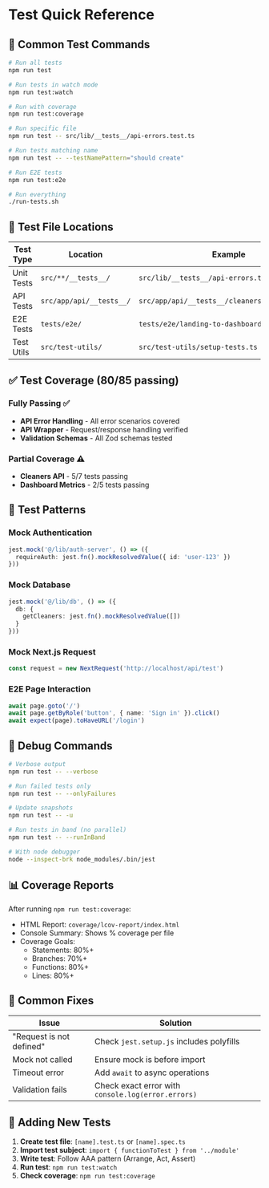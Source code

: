 # Test Quick Reference

## 🚀 Common Test Commands

```bash
# Run all tests
npm run test

# Run tests in watch mode
npm run test:watch

# Run with coverage
npm run test:coverage

# Run specific file
npm run test -- src/lib/__tests__/api-errors.test.ts

# Run tests matching name
npm run test -- --testNamePattern="should create"

# Run E2E tests
npm run test:e2e

# Run everything
./run-tests.sh
```

## 📁 Test File Locations

| Test Type | Location | Example |
|-----------|----------|---------|
| Unit Tests | `src/**/__tests__/` | `src/lib/__tests__/api-errors.test.ts` |
| API Tests | `src/app/api/__tests__/` | `src/app/api/__tests__/cleaners.route.test.ts` |
| E2E Tests | `tests/e2e/` | `tests/e2e/landing-to-dashboard.spec.ts` |
| Test Utils | `src/test-utils/` | `src/test-utils/setup-tests.ts` |

## ✅ Test Coverage (80/85 passing)

### Fully Passing ✅
- **API Error Handling** - All error scenarios covered
- **API Wrapper** - Request/response handling verified
- **Validation Schemas** - All Zod schemas tested

### Partial Coverage ⚠️
- **Cleaners API** - 5/7 tests passing
- **Dashboard Metrics** - 2/5 tests passing

## 🧪 Test Patterns

### Mock Authentication
```typescript
jest.mock('@/lib/auth-server', () => ({
  requireAuth: jest.fn().mockResolvedValue({ id: 'user-123' })
}))
```

### Mock Database
```typescript
jest.mock('@/lib/db', () => ({
  db: {
    getCleaners: jest.fn().mockResolvedValue([])
  }
}))
```

### Mock Next.js Request
```typescript
const request = new NextRequest('http://localhost/api/test')
```

### E2E Page Interaction
```typescript
await page.goto('/')
await page.getByRole('button', { name: 'Sign in' }).click()
await expect(page).toHaveURL('/login')
```

## 🐛 Debug Commands

```bash
# Verbose output
npm run test -- --verbose

# Run failed tests only
npm run test -- --onlyFailures

# Update snapshots
npm run test -- -u

# Run tests in band (no parallel)
npm run test -- --runInBand

# With node debugger
node --inspect-brk node_modules/.bin/jest
```

## 📊 Coverage Reports

After running `npm run test:coverage`:
- HTML Report: `coverage/lcov-report/index.html`
- Console Summary: Shows % coverage per file
- Coverage Goals: 
  - Statements: 80%+
  - Branches: 70%+
  - Functions: 80%+
  - Lines: 80%+

## 🔧 Common Fixes

| Issue | Solution |
|-------|----------|
| "Request is not defined" | Check `jest.setup.js` includes polyfills |
| Mock not called | Ensure mock is before import |
| Timeout error | Add `await` to async operations |
| Validation fails | Check exact error with `console.log(error.errors)` |

## 📝 Adding New Tests

1. **Create test file**: `[name].test.ts` or `[name].spec.ts`
2. **Import test subject**: `import { functionToTest } from '../module'`
3. **Write test**: Follow AAA pattern (Arrange, Act, Assert)
4. **Run test**: `npm run test:watch`
5. **Check coverage**: `npm run test:coverage`